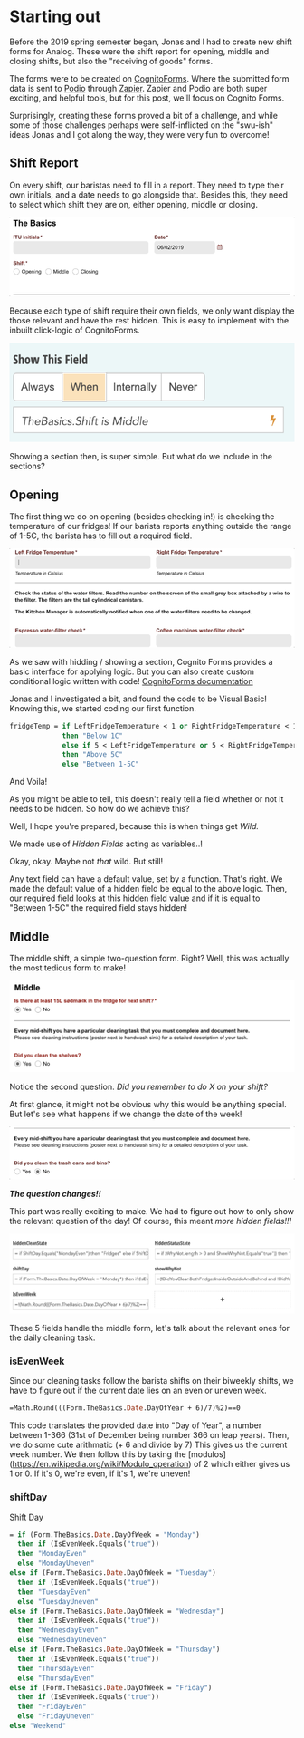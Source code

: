 
# Starting out

Before the 2019 spring semester began, Jonas and I had to create new shift forms for Analog.
These were the shift report for opening, middle and closing shifts, but also the "receiving of goods" forms.

The forms were to be created on [CognitoForms](https://www.cognitoforms.com/). Where the submitted form data is sent to [Podio](http://Podio.com) through [Zapier](https://zapier.com/). Zapier and Podio are both super exciting, and helpful tools, but for this post, we'll focus on Cognito Forms.

Surprisingly, creating these forms proved a bit of a challenge, and while some of those challenges perhaps were self-inflicted on the "swu-ish" ideas Jonas and I got along the way, they were very fun to overcome!

## Shift Report
On every shift, our baristas need to fill in a report.
They need to type their own initials, and a date needs to go alongside that.
Besides this, they need to select which shift they are on, either opening, middle or closing.


![TheBasics](https://raw.githubusercontent.com/Crunchyalex/AnalogForms/master/TheBasics.gif)


Because each type of shift require their own fields, we only want display the those relevant and have the rest hidden.
This is easy to implement with the inbuilt click-logic of CognitoForms.


![ShowMiddle](https://raw.githubusercontent.com/Crunchyalex/AnalogForms/master/ShowMiddle.png)


Showing a section then, is super simple. But what do we include in the sections?

## Opening
The first thing we do on opening (besides checking in!) is checking the temperature of our fridges!
If our barista reports anything outside the range of 1-5C, the barista has to fill out a required field.


![BadMilk](https://raw.githubusercontent.com/Crunchyalex/AnalogForms/master/BadMilk.gif)


As we saw with hidding / showing a section, Cognito Forms provides a basic interface for applying logic.
But you can also create custom conditional logic written with code!
[CognitoForms documentation](https://www.cognitoforms.com/support/)

Jonas and I investigated a bit, and found the code to be Visual Basic!
Knowing this, we started coding our first function.

```vb
fridgeTemp = if LeftFridgeTemperature < 1 or RightFridgeTemperature < 1
             then "Below 1C"
             else if 5 < LeftFridgeTemperature or 5 < RightFridgeTemperature
             then "Above 5C"
             else "Between 1-5C"
```
And Voila!

As you might be able to tell, this doesn't really tell a field whether or not it needs to be hidden. So how do we achieve this?

Well, I hope you're prepared, because this is when things get _Wild._

We made use of _Hidden Fields_ acting as variables..!

Okay, okay. Maybe not _that_ wild. But still!

Any text field can have a default value, set by a function. That's right. We made the default value of a hidden field be
equal to the above logic.
Then, our required field looks at this hidden field value and if it is equal to "Between 1-5C" the required field stays hidden!

## Middle
The middle shift, a simple two-question form. Right? 
Well, this was actually the most tedious form to make!

![Middle](https://raw.githubusercontent.com/Crunchyalex/AnalogForms/master/Middle.png)

Notice the second question. _Did you remember to do X on your shift?_

At first glance, it might not be obvious why this would be anything special. But let's see what happens if we change the date of the week! 

![TodayClean](https://raw.githubusercontent.com/Crunchyalex/AnalogForms/master/TodayClean.gif)

***The question changes!!***

This part was really exciting to make. We had to figure out how to only show the relevant question of the day! 
Of course, this meant _more hidden fields!!!_ 

![HiddenFields](https://raw.githubusercontent.com/Crunchyalex/AnalogForms/master/HiddenFields.png)

These 5 fields handle the middle form, let's talk about the relevant ones for the daily cleaning task.

### isEvenWeek
Since our cleaning tasks follow the barista shifts on their biweekly shifts, we have to figure out if the current date lies on an even or uneven week. 
```vb
=Math.Round(((Form.TheBasics.Date.DayOfYear + 6)/7)%2)==0
```
This code translates the provided date into "Day of Year", a number between 1-366 (31st of December being number 366 on leap years).
Then, we do some cute arithmatic (+ 6 and divide by 7) This gives us the current week number. We then follow this by taking the [modulos] (https://en.wikipedia.org/wiki/Modulo_operation) of 2 which either gives us 1 or 0. If it's 0, we're even, if it's 1, we're uneven! 

### shiftDay
Shift Day   
```vb
= if (Form.TheBasics.Date.DayOfWeek = "Monday")
  then if (IsEvenWeek.Equals("true"))
  then "MondayEven"
  else "MondayUneven"
else if (Form.TheBasics.Date.DayOfWeek = "Tuesday")
  then if (IsEvenWeek.Equals("true"))
  then "TuesdayEven"
  else "TuesdayUneven"
else if (Form.TheBasics.Date.DayOfWeek = "Wednesday")
  then if (IsEvenWeek.Equals("true"))
  then "WednesdayEven"
  else "WednesdayUneven"
else if (Form.TheBasics.Date.DayOfWeek = "Thursday")
  then if (IsEvenWeek.Equals("true"))
  then "ThursdayEven"
  else "ThursdayEven"
else if (Form.TheBasics.Date.DayOfWeek = "Friday")
  then if (IsEvenWeek.Equals("true"))
  then "FridayEven"
  else "FridayUneven"
else "Weekend"
```
